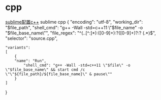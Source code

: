 # cpp
[sublime配置c++](http://www.yalewoo.com/sublime_text_3_gcc.html)
sublime cpp
{
	"encoding": "utf-8",
	"working_dir": "$file_path",
	"shell_cmd": "g++ -Wall -std=c++11 \"$file_name\" -o \"$file_base_name\"",
	"file_regex": "^(..[^:]*):([0-9]+):?([0-9]+)?:? (.*)$",
	"selector": "source.cpp",
 
	"variants": 
	[
		{	
		"name": "Run",
        	"shell_cmd": "g++ -Wall -std=c++11 \"$file\" -o \"$file_base_name\" && start cmd /c \"\"${file_path}/${file_base_name}\" & pause\""
		}
	]
}
